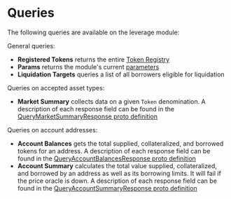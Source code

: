 # Queries

The following queries are available on the leverage module:

General queries:
- **Registered Tokens** returns the entire [Token Registry](02_state.md#Token-Registry)
- **Params** returns the module's current [parameters](07_params.md)
- **Liquidation Targets** queries a list of all borrowers eligible for liquidation

Queries on accepted asset types:
- **Market Summary** collects data on a given `Token` denomination. A description of each response field can be found in the [QueryMarketSummaryResponse proto definition](../../../proto/umee/leverage/v1/query.proto)

Queries on account addresses:
- **Account Balances** gets the total supplied, collateralized, and borrowed tokens for an address. A description of each response field can be found in the [QueryAccountBalancesResponse proto definition](../../../proto/umee/leverage/v1/query.proto)
- **Account Summary** calculates the total value supplied, collateralized, and borrowed by an address as well as its borrowing limits. It will fail if the price oracle is down. A description of each response field can be found in the [QueryAccountSummaryResponse proto definition](../../../proto/umee/leverage/v1/query.proto)